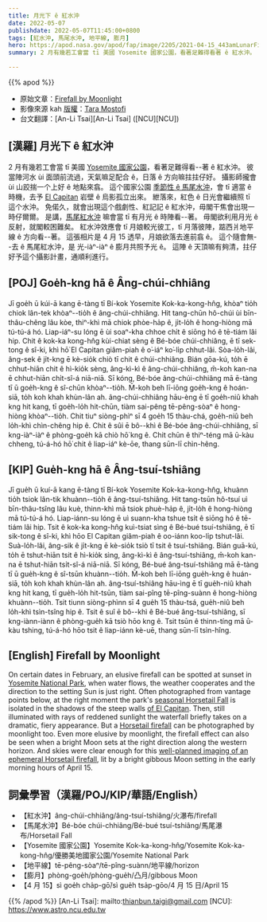 ```yaml
---
title: 月光下 ê 紅水沖
date: 2022-05-07
publishdate: 2022-05-07T11:45:00+0800
tags: [紅水沖, 馬尾水沖, 地平線, 膨月]
hero: https://apod.nasa.gov/apod/fap/image/2205/2021-04-15_443amLunarFirefall1080P.jpg
summary: 2 月有幾若工會當 tī 美國 Yosemite 國家公園，看著足難得看著 ê 紅水沖。

---
```


{{% apod %}}

- 原始文章：[Firefall by Moonlight](https://apod.nasa.gov/apod/ap220507.html)
- 影像來源 kah [版權][copyright]：[Tara Mostofi](https://www.youtube.com/channel/UCBOHcRksI38-AR1ryQ5RKhg)
- 台文翻譯：[An-Li Tsai][An-Li Tsai] ([NCU][NCU])

## [漢羅] 月光下 ê 紅水沖
2 月有幾若工會當 tī 美國 [Yosemite 國家公園][Yosemite National Park]，看著足難得看--著 ê 紅水沖。
彼當陣河水 ùi 面頭前流過，天氣嘛足配合 ê，日落 ê 方向嘛拄拄仔好。
攝影師攏會 ùi 山跤揣一个上好 ê 地點來翕。
這个國家公園 [季節性 ê 馬尾水沖][seasonal Horsetail Fall]，會 tī 適當 ê 時機，去予 [El Capitan][of El Capitan] 岩壁 ê 烏影孤立出來。
紲落來，紅色 ê 日光會繼續照 tī 這个水沖。
免偌久，就會出現這个戲劇性、紅記記 ê 紅水沖，毋閣干焦會出現一時仔爾爾。
是講，[馬尾紅水沖][Horsetail firefall] 嘛會當 tī 有月光 ê 時陣看--著。
毋閣欲利用月光 ê 反射，就閣較困難矣。
紅水沖效應會 tī 月娘較光彼工，tī 月落彼陣，踮西爿地平線 ê 方向看--著。
這張相片是 4 月 15 透早，月娘欲落去進前翕 ê。
這个隨會無--去 ê 馬尾紅水沖，是 光-iàⁿ-iàⁿ ê 膨月共照予光 ê。
這陣 ê 天頂嘛有夠清，拄仔好予這个攝影計畫，通順利進行。

## [POJ] Goe̍h-kng hā ê Âng-chúi-chhiâng
Jī goe̍h ū kúi-ā kang ē-tàng tī Bí-kok Yosemite Kok-ka-kong-hn̂g, khòaⁿ tio̍h chiok lân-tek khòaⁿ--tio̍h ê âng-chúi-chhiâng.
Hit tang-chūn hô-chúi ùi bīn-thâu-chêng lâu kòe, thiⁿ-khì mā chiok phòe-ha̍p ê, ji̍t-lo̍h ê hong-hiòng mā tú-tú-á hó.
Liap-iáⁿ-su lóng ē ùi soaⁿ-kha chhoe chi̍t ê siōng hó ê tē-tiám lâi hip.
Chit ê kok-ka kong-hn̂g kùi-chiat sèng ê Bé-bóe chúi-chhiâng, ē tī sek-tong ê sî-ki, khì hō͘ El Capitan giâm-piah ê o͘-iáⁿ ko͘-li̍p chhut-lâi.
Sòa-lo̍h-lâi, âng-sek ê ji̍t-kng ē kè-sio̍k chiò tī chit ê chúi-chhiâng.
Bián gōa-kú, to̍h ē chhut-hiān chit ê hì-kio̍k sèng, âng-kì-kì ê âng-chúi-chhiâng, m̄-koh kan-na ē chhut-hiān chi̍t-sî-á niā-niā.
Sī kóng, Bé-bóe âng-chúi-chhiâng mā ē-tàng tī ū goe̍h-kng ê sî-chūn khòaⁿ--tio̍h.
M̄-koh beh lī-iōng goe̍h-kng ê hoán-siā, to̍h koh khah khùn-lân ah.
âng-chúi-chhiâng hāu-èng ē tī goe̍h-niû khah kng hit kang, tī goe̍h-lo̍h hit-chūn, tiàm sai-pêng tē-pêng-sòaⁿ ê hong-hiòng khòaⁿ--tio̍h.
Chit tiuⁿ siòng-phìⁿ sī 4 goe̍h 15 thàu-chá, goe̍h-niû beh lo̍h-khì chìn-chêng hip ê.
Chit ê sûi ē bô--khì ê Bé-bóe âng-chúi-chhiâng, sī kng-iàⁿ-iàⁿ ê phòng-goe̍h kā chiò hō͘ kng ê.
Chit chūn ê thiⁿ-téng mā ū-kàu chheng, tú-á-hó hō͘ chit ê liap-iáⁿ kè-ōe, thang sūn-lī chìn-hêng.


## [KIP] Gue̍h-kng hā ê Âng-tsuí-tshiâng
Jī gue̍h ū kuí-ā kang ē-tàng tī Bí-kok Yosemite Kok-ka-kong-hn̂g, khuànn tio̍h tsiok lân-tik khuànn--tio̍h ê âng-tsuí-tshiâng.
Hit tang-tsūn hô-tsuí uì bīn-thâu-tsîng lâu kuè, thinn-khì mā tsiok phuè-ha̍p ê, ji̍t-lo̍h ê hong-hiòng mā tú-tú-á hó.
Liap-iánn-su lóng ē uì suann-kha tshue tsi̍t ê siōng hó ê tē-tiám lâi hip.
Tsit ê kok-ka kong-hn̂g kuì-tsiat sìng ê Bé-bué tsuí-tshiâng, ē tī sik-tong ê sî-ki, khì hōo El Capitan giâm-piah ê oo-iánn koo-li̍p tshut-lâi.
Suà-lo̍h-lâi, âng-sik ê ji̍t-kng ē kè-sio̍k tsiò tī tsit ê tsuí-tshiâng.
Bián guā-kú, to̍h ē tshut-hiān tsit ê hì-kio̍k sìng, âng-kì-kì ê âng-tsuí-tshiâng, m̄-koh kan-na ē tshut-hiān tsi̍t-sî-á niā-niā.
Sī kóng, Bé-bué âng-tsuí-tshiâng mā ē-tàng tī ū gue̍h-kng ê sî-tsūn khuànn--tio̍h.
M̄-koh beh lī-iōng gue̍h-kng ê huán-siā, to̍h koh khah khùn-lân ah.
âng-tsuí-tshiâng hāu-ìng ē tī gue̍h-niû khah kng hit kang, tī gue̍h-lo̍h hit-tsūn, tiàm sai-pîng tē-pîng-suànn ê hong-hiòng khuànn--tio̍h.
Tsit tiunn siòng-phìnn sī 4 gue̍h 15 thàu-tsá, gue̍h-niû beh lo̍h-khì tsìn-tsîng hip ê.
Tsit ê suî ē bô--khì ê Bé-bué âng-tsuí-tshiâng, sī kng-iànn-iànn ê phòng-gue̍h kā tsiò hōo kng ê.
Tsit tsūn ê thinn-tíng mā ū-kàu tshing, tú-á-hó hōo tsit ê liap-iánn kè-uē, thang sūn-lī tsìn-hîng.

## [English] Firefall by Moonlight

On certain dates in February, an elusive firefall can be spotted at sunset in [Yosemite National Park][Yosemite National Park], when water flows, the weather cooperates and the direction to the setting Sun is just right.
Often photographed from vantage points below, at the right moment the park's [seasonal Horsetail Fall][seasonal Horsetail Fall] is isolated in the shadows of the steep walls [of El Capitan][of El Capitan].
Then, still illuminated with rays of reddened sunlight the waterfall briefly takes on a dramatic, fiery appearance.
But a [Horsetail firefall][Horsetail firefall] can be photographed by moonlight too.
Even more elusive by moonlight, the firefall effect can also be seen when a bright Moon sets at the right direction along the western horizon.
And skies were clear enough for this [well-planned imaging of an ephemeral Horsetail firefall][well-planned imaging of an ephemeral Horsetail firefall], lit by a bright gibbous Moon setting in the early morning hours of April 15.

## 詞彙學習（漢羅/POJ/KIP/華語/English）
- 【紅水沖】âng-chúi-chhiâng/âng-tsuí-tshiâng/火瀑布/firefall
- 【馬尾水沖】Bé-bóe chúi-chhiâng/Bé-bué tsuí-tshiâng/馬尾瀑布/Horsetail Fall
- 【Yosemite 國家公園】Yosemite Kok-ka-kong-hn̂g/Yosemite Kok-ka-kong-hn̂g/優勝美地國家公園/Yosemite National Park
- 【地平線】tē-pêng-sòaⁿ/tē-pîng-suànn/地平線/horizon
- 【膨月】phòng-goe̍h/phòng-gue̍h/凸月/gibbous Moon
- 【4 月 15】sì goe̍h cha̍p-gō͘/sì gue̍h tsa̍p-gōo/4 月 15 日/April 15



{{% /apod %}}
[An-Li Tsai]: mailto:thianbun.taigi@gmail.com
[NCU]: https://www.astro.ncu.edu.tw

[copyright]: https://apod.nasa.gov/apod/fap/lib/about_apod.html#srapply

[Yosemite National Park]:https://www.nps.gov/yose/index.htm
[seasonal Horsetail Fall]:https://www.nps.gov/yose/planyourvisit/horsetailfall.htm
[of El Capitan]:https://apod.nasa.gov/apod/ap140321.html
[Horsetail firefall]:https://www.nps.gov/media/video/view.htm?id=FB33189C-F125-5646-87DC69A46F089202
[well-planned imaging of an ephemeral Horsetail firefall]:https://www.youtube.com/watch?v=vDlaUC4RMIg
